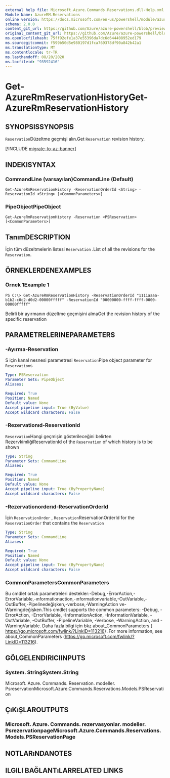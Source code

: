 ```yaml
---
external help file: Microsoft.Azure.Commands.Reservations.dll-Help.xml
Module Name: AzureRM.Reservations
online version: https://docs.microsoft.com/en-us/powershell/module/azurerm.reservations/get-azurermreservationhistory
schema: 2.0.0
content_git_url: https://github.com/Azure/azure-powershell/blob/preview/src/ResourceManager/Reservations/Commands.Reservations/help/Get-AzureRmReservationHistory.md
original_content_git_url: https://github.com/Azure/azure-powershell/blob/preview/src/ResourceManager/Reservations/Commands.Reservations/help/Get-AzureRmReservationHistory.md
ms.openlocfilehash: 75ff92efe1a37e55396da7dc6d644408952ed179
ms.sourcegitcommit: f599b50d5e980197d1fca769378df90a842b42a1
ms.translationtype: MT
ms.contentlocale: tr-TR
ms.lasthandoff: 08/20/2020
ms.locfileid: "93592416"
---
```

# <span data-ttu-id="b0a9d-101">Get-AzureRmReservationHistory</span><span class="sxs-lookup"><span data-stu-id="b0a9d-101">Get-AzureRmReservationHistory</span></span>

## <span data-ttu-id="b0a9d-102">SYNOPSIS</span><span class="sxs-lookup"><span data-stu-id="b0a9d-102">SYNOPSIS</span></span>
<span data-ttu-id="b0a9d-103">`Reservation`Düzeltme geçmişi alın.</span><span class="sxs-lookup"><span data-stu-id="b0a9d-103">Get `Reservation` revision history.</span></span>

[!INCLUDE [migrate-to-az-banner](../../includes/migrate-to-az-banner.md)]

## <span data-ttu-id="b0a9d-104">INDEKI</span><span class="sxs-lookup"><span data-stu-id="b0a9d-104">SYNTAX</span></span>

### <span data-ttu-id="b0a9d-105">CommandLine (varsayılan)</span><span class="sxs-lookup"><span data-stu-id="b0a9d-105">CommandLine (Default)</span></span>
```
Get-AzureRmReservationHistory -ReservationOrderId <String> -ReservationId <String> [<CommonParameters>]
```

### <span data-ttu-id="b0a9d-106">PipeObject</span><span class="sxs-lookup"><span data-stu-id="b0a9d-106">PipeObject</span></span>
```
Get-AzureRmReservationHistory -Reservation <PSReservation> [<CommonParameters>]
```

## <span data-ttu-id="b0a9d-107">Tanım</span><span class="sxs-lookup"><span data-stu-id="b0a9d-107">DESCRIPTION</span></span>
<span data-ttu-id="b0a9d-108">İçin tüm düzeltmelerin listesi `Reservation` .</span><span class="sxs-lookup"><span data-stu-id="b0a9d-108">List of all the revisions for the `Reservation`.</span></span>

## <span data-ttu-id="b0a9d-109">ÖRNEKLERDEN</span><span class="sxs-lookup"><span data-stu-id="b0a9d-109">EXAMPLES</span></span>

### <span data-ttu-id="b0a9d-110">Örnek 1</span><span class="sxs-lookup"><span data-stu-id="b0a9d-110">Example 1</span></span>
```
PS C:\> Get-AzureRmReservationHistory -ReservationOrderId "1111aaaa-b1b2-c0c2-d0d2-00000fffff" -ReservationId "00000000-ffff-ffff-0000-00000fffff"
```

<span data-ttu-id="b0a9d-111">Belirli bir ayırmanın düzeltme geçmişini alma</span><span class="sxs-lookup"><span data-stu-id="b0a9d-111">Get the revision history of the specific reservation</span></span>

## <span data-ttu-id="b0a9d-112">PARAMETRELERINE</span><span class="sxs-lookup"><span data-stu-id="b0a9d-112">PARAMETERS</span></span>

### <span data-ttu-id="b0a9d-113">-Ayırma</span><span class="sxs-lookup"><span data-stu-id="b0a9d-113">-Reservation</span></span>
<span data-ttu-id="b0a9d-114">S için kanal nesnesi parametresi `Reservation`</span><span class="sxs-lookup"><span data-stu-id="b0a9d-114">Pipe object parameter for `Reservation`s</span></span>

```yaml
Type: PSReservation
Parameter Sets: PipeObject
Aliases: 

Required: True
Position: Named
Default value: None
Accept pipeline input: True (ByValue)
Accept wildcard characters: False
```

### <span data-ttu-id="b0a9d-115">-Rezervationıd</span><span class="sxs-lookup"><span data-stu-id="b0a9d-115">-ReservationId</span></span>
<span data-ttu-id="b0a9d-116">`Reservation`Hangi geçmişin gösterileceğini belirten Rezervkimliği</span><span class="sxs-lookup"><span data-stu-id="b0a9d-116">ReservationId of the `Reservation` of which history is to be shown</span></span>

```yaml
Type: String
Parameter Sets: CommandLine
Aliases: 

Required: True
Position: Named
Default value: None
Accept pipeline input: True (ByPropertyName)
Accept wildcard characters: False
```

### <span data-ttu-id="b0a9d-117">-Rezervationorderıd</span><span class="sxs-lookup"><span data-stu-id="b0a9d-117">-ReservationOrderId</span></span>
<span data-ttu-id="b0a9d-118">İçin `ReservationOrder` , `Reservation`</span><span class="sxs-lookup"><span data-stu-id="b0a9d-118">ReservationOrderId for the `ReservationOrder` that contains the `Reservation`</span></span>

```yaml
Type: String
Parameter Sets: CommandLine
Aliases: 

Required: True
Position: Named
Default value: None
Accept pipeline input: True (ByPropertyName)
Accept wildcard characters: False
```

### <span data-ttu-id="b0a9d-119">CommonParameters</span><span class="sxs-lookup"><span data-stu-id="b0a9d-119">CommonParameters</span></span>
<span data-ttu-id="b0a9d-120">Bu cmdlet ortak parametreleri destekler:-Debug,-ErrorAction,-ErrorVariable,-ınformationaction,-ınformationvariable,-OutVariable,-OutBuffer,-Pipelinedeğişken,-verbose,-WarningAction ve-Warningdeğişken.</span><span class="sxs-lookup"><span data-stu-id="b0a9d-120">This cmdlet supports the common parameters: -Debug, -ErrorAction, -ErrorVariable, -InformationAction, -InformationVariable, -OutVariable, -OutBuffer, -PipelineVariable, -Verbose, -WarningAction, and -WarningVariable.</span></span> <span data-ttu-id="b0a9d-121">Daha fazla bilgi için bkz about_CommonParameters ( https://go.microsoft.com/fwlink/?LinkID=113216) .</span><span class="sxs-lookup"><span data-stu-id="b0a9d-121">For more information, see about_CommonParameters (https://go.microsoft.com/fwlink/?LinkID=113216).</span></span>

## <span data-ttu-id="b0a9d-122">GÖLGELENDIRICI</span><span class="sxs-lookup"><span data-stu-id="b0a9d-122">INPUTS</span></span>

### <span data-ttu-id="b0a9d-123">System. String</span><span class="sxs-lookup"><span data-stu-id="b0a9d-123">System.String</span></span>
<span data-ttu-id="b0a9d-124">Microsoft. Azure. Commands. Reservation. modeller. Psreservatıon</span><span class="sxs-lookup"><span data-stu-id="b0a9d-124">Microsoft.Azure.Commands.Reservations.Models.PSReservation</span></span>

## <span data-ttu-id="b0a9d-125">ÇıKıŞLAR</span><span class="sxs-lookup"><span data-stu-id="b0a9d-125">OUTPUTS</span></span>

### <span data-ttu-id="b0a9d-126">Microsoft. Azure. Commands. rezervasyonlar. modeller. Psrezervationpage</span><span class="sxs-lookup"><span data-stu-id="b0a9d-126">Microsoft.Azure.Commands.Reservations.Models.PSReservationPage</span></span>

## <span data-ttu-id="b0a9d-127">NOTLARıNDA</span><span class="sxs-lookup"><span data-stu-id="b0a9d-127">NOTES</span></span>

## <span data-ttu-id="b0a9d-128">ILGILI BAĞLANTıLAR</span><span class="sxs-lookup"><span data-stu-id="b0a9d-128">RELATED LINKS</span></span>

